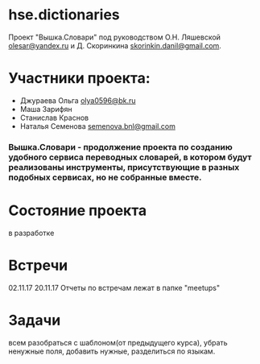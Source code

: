# hse.dictionaries
Проект "Вышка.Словари" под руководством О.Н. Ляшевской olesar@yandex.ru и Д. Скоринкина skorinkin.danil@gmail.com. 
# Участники проекта: 
* Джураева Ольга olya0596@bk.ru
* Маша Зарифян
* Станислав Краснов
* Наталья Семенова semenova.bnl@gmail.com
### Вышка.Словари - продолжение проекта по созданию удобного сервиса переводных словарей, в котором будут реализованы инструменты, присутствующие в разных подобных сервисах, но не собранные вместе.
# Состояние проекта
в разработке
# Встречи
02.11.17
20.11.17
Отчеты по встречам лежат в папке "meetups"
# Задачи
всем разобраться с шаблоном(от предыдущего курса), убрать ненужные поля, добавить нужные, разделиться по языкам.


